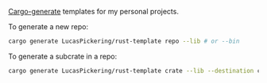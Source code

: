 [Cargo-generate](https://crates.io/crates/cargo-generate) templates for my personal projects.

To generate a new repo:

```sh
cargo generate LucasPickering/rust-template repo --lib # or --bin
```

To generate a subcrate in a repo:

```sh
cargo generate LucasPickering/rust-template crate --lib --destination crates/
```
